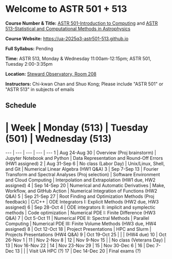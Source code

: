 # Welcome to ASTR 501 + 513

**Course Number & Title:**
[ASTR 501-Introduction to Computing](https://catalog.arizona.edu/courses/0413111) and
[ASTR 513-Statistical and Computational Methods in Astrophysics](https://catalog.arizona.edu/courses/0404141)

**Course Website:** https://ua-2025q3-astr501-513.github.io

**Full Syllabus:** Pending

**Time:**
ASTR 513, Monday & Wednesday 11:00am-12:15pm;
ASTR 501, Tuesday 2:00-3:35pm

**Location:** [Steward Observatory, Room 208](https://map.arizona.edu/65/0208)

**Instructors:** Chi-kwan Chan and Shuo Kong;
Please include "ASTR 501" or "ASTR 513" in subjects of emails

## Schedule

#  | Week | Monday (513) | Tuesday (501) | Wednesday (513)
--- | --- | --- | --- | ---
1  | Aug 24-Aug 30 | Overview (Proj brainstorm)                               | Jupyter Notebook and Python              | Data Representation and Round-Off Errors (HW1 assigned)
2  | Aug 31-Sep  6 | No class (Labor Day)                                     | Unix/Linux, Shell, and Git               | Numerical Linear Algebra (HW1 Q&A)
3  | Sep  7-Sep 13 | Fourier Transform and Spectral Analyses (Proj selection) | Software Environment and Cloud Computing | Interpolation and Extrapolation (HW1 due, HW2 assigned)
4  | Sep 14-Sep 20 | Numerical and Automatic Derivatives                      | Make, Workflow, and GitHub Action        | Numerical Integration of Functions (HW2 Q&A)
5  | Sep 21-Sep 27 | Root Finding and Optimization Methods (Proj feedback)    | C/C++                                    | ODE Integrators I: Explicit Methods (HW2 due, HW3 assigned)
6  | Sep 28-Oct  4 | ODE integrators II: implicit and symplectic methods      | Code optimization                        | Numerical PDE I: Finite Difference (HW3 Q&A)
7  | Oct  5-Oct 11 | Numerical PDE II: Spectral Methods                       | Parallel Computing                       | Numerical PDE III: Finite Volume Methods (HW3 due, HW4 assigned)
8  | Oct 12-Oct 18 | Project Presentations                                    | HPC and Slurm                            | Projects Presentations (HW4 Q&A)
9  | Oct 19-Oct 25 | | | (HW4 due)
10 | Oct 26-Nov  1 |
11 | Nov  2-Nov  8 |
12 | Nov  9-Nov 15 | | No class (Veterans Day) |
13 | Nov 16-Nov 22 |
14 | Nov 23-Nov 29 |
15 | Nov 30-Dec  6 |
16 | Dec  7-Dec 13 | | | Visit UA HPC (?)
17 | Dec 14-Dec 20 | Final exams (?)
